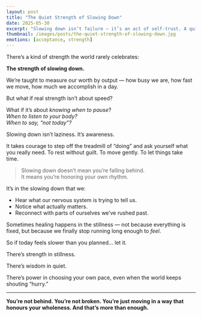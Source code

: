 ```yaml
---
layout: post
title: "The Quiet Strength of Slowing Down"
date: 2025-05-30
excerpt: "Slowing down isn’t failure — it’s an act of self-trust. A quiet strength that says, 'I choose presence over performance.'"
thumbnail: /images/posts/the-quiet-strength-of-slowing-down.jpg
emotions: [acceptance, strength]
---
```


There’s a kind of strength the world rarely celebrates:

**The strength of slowing down.**

We’re taught to measure our worth by output — how busy we are, how fast we move, how much we accomplish in a day.

But what if real strength isn’t about speed?

What if it’s about *knowing when to pause*?  
*When to listen to your body?*  
*When to say, “not today”?*

Slowing down isn’t laziness. It’s awareness.

It takes courage to step off the treadmill of “doing” and ask yourself what you really need. To rest without guilt. To move gently. To let things take time.

> Slowing down doesn’t mean you’re falling behind.  
> It means you’re honoring your own rhythm.

It’s in the slowing down that we:
- Hear what our nervous system is trying to tell us.
- Notice what actually matters.
- Reconnect with parts of ourselves we’ve rushed past.

Sometimes healing happens in the stillness — not because everything is fixed, but because we finally stop running long enough to *feel*.

So if today feels slower than you planned… let it.

There’s strength in stillness.

There’s wisdom in quiet.

There’s power in choosing your own pace, even when the world keeps shouting “hurry.”

---

**You’re not behind. You’re not broken. You’re just moving in a way that honours your wholeness. And that’s more than enough.**
